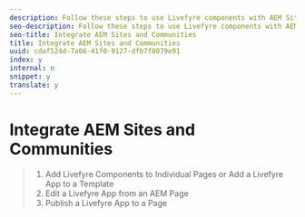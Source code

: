 ```yaml
---
description: Follow these steps to use Livefyre components with AEM Sites and Communities.
seo-description: Follow these steps to use Livefyre components with AEM Sites and Communities.
seo-title: Integrate AEM Sites and Communities
title: Integrate AEM Sites and Communities
uuid: cdaf524d-7a06-41f0-9127-dfb7f8079e91
index: y
internal: n
snippet: y
translate: y
---
```


# Integrate AEM Sites and Communities


>1. Add Livefyre Components to Individual Pages or Add a Livefyre App to a Template
>1. Edit a Livefyre App from an AEM Page
>1. Publish a Livefyre App to a Page
